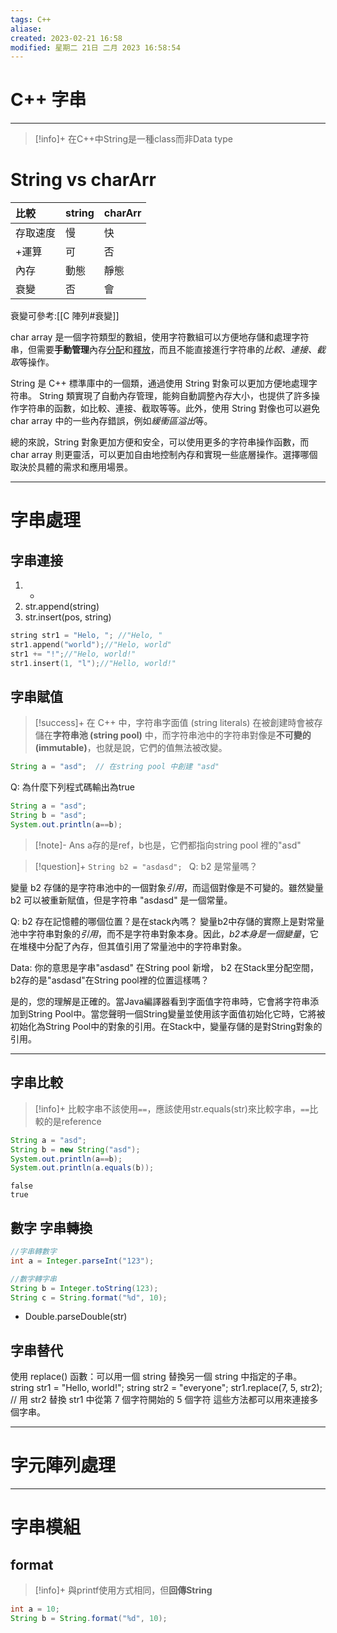 ```yaml
---
tags: C++ 
aliase: 
created: 2023-02-21 16:58
modified: 星期二 21日 二月 2023 16:58:54
---
```


# C++ 字串
***
>[!info]+
>在C++中String是一種class而非Data type

# String vs charArr
| 比較   | string | charArr |
|:-----|:-------|:--------|
| 存取速度 | 慢      | 快       |
| +運算  | 可      | 否       |
| 內存   | 動態     | 靜態      |
| 衰變   | 否      | 會       |  
衰變可參考:[[C 陣列#衰變]]

char array 是一個字符類型的數組，使用字符數組可以方便地存儲和處理字符串，但需要**手動管理**內存<u>分配</u>和<u>釋放</u>，而且不能直接進行字符串的*比較、連接、截取*等操作。

String 是 C++ 標準庫中的一個類，通過使用 String 對象可以更加方便地處理字符串。 String 類實現了自動內存管理，能夠自動調整內存大小，也提供了許多操作字符串的函數，如比較、連接、截取等等。此外，使用 String 對像也可以避免 char array 中的一些內存錯誤，例如*緩衝區溢出*等。

總的來說，String 對象更加方便和安全，可以使用更多的字符串操作函數，而 char array 則更靈活，可以更加自由地控制內存和實現一些底層操作。選擇哪個取決於具體的需求和應用場景。

---
# 字串處理
## 字串連接
1. +
2. str.append(string)
3. str.insert(pos, string)
```cpp linenos title:"連接"
string str1 = "Helo, "; //"Helo, "
str1.append("world");//"Helo, world"
str1 += "!";//"Helo, world!"
str1.insert(1, "l");//"Hello, world!"
```

## 字串賦值
>[!success]+
>在 C++ 中，字符串字面值 (string literals) 在被創建時會被存儲在**字符串池 (string pool)** 中，而字符串池中的字符串對像是**不可變的 (immutable)**，也就是說，它們的值無法被改變。

```java
String a = "asd";  // 在string pool 中創建 "asd"
```

Q: 為什麼下列程式碼輸出為true
```java
String a = "asd";
String b = "asd";
System.out.println(a==b);
```

>[!note]- Ans
>a存的是ref，b也是，它們都指向string pool 裡的"asd"

>[!question]+
`String b2 = "asdasd"; `
>Q: b2 是常量嗎？

變量 b2 存儲的是字符串池中的一個對象*引用*，而這個對像是不可變的。雖然變量 b2 可以被重新賦值，但是字符串 "asdasd" 是一個常量。

Q: b2 存在記憶體的哪個位置？是在stack內嗎？
變量b2中存儲的實際上是對常量池中字符串對象的*引用*，而不是字符串對象本身。因此，*b2本身是一個變量*，它在堆棧中分配了內存，但其值引用了常量池中的字符串對象。

Data:
你的意思是字串"asdasd" 在String pool 新增， b2 在Stack里分配空間，b2存的是"asdasd"在String pool裡的位置這樣嗎？

是的，您的理解是正確的。當Java編譯器看到字面值字符串時，它會將字符串添加到String Pool中。當您聲明一個String變量並使用該字面值初始化它時，它將被初始化為String Pool中的對象的引用。在Stack中，變量存儲的是對String對象的引用。

---
## 字串比較
>[!info]+
>比較字串不該使用`==`，應該使用str.equals(str)來比較字串，`==`比較的是reference

```java linenos
String a = "asd";
String b = new String("asd");
System.out.println(a==b);
System.out.println(a.equals(b));
```
```result
false
true
```

## 數字 字串轉換
```java linenos
//字串轉數字
int a = Integer.parseInt("123");

//數字轉字串
String b = Integer.toString(123);
String c = String.format("%d", 10);
```

- Double.parseDouble(str)

## 字串替代

使用 replace() 函數：可以用一個 string 替換另一個 string 中指定的子串。
string str1 = "Hello, world!";
string str2 = "everyone";
str1.replace(7, 5, str2); // 用 str2 替換 str1 中從第 7 個字符開始的 5 個字符
這些方法都可以用來連接多個字串。

---
# 字元陣列處理


---
# 字串模組
## format
>[!info]+
>與printf使用方式相同，但**回傳String**

```java linenos
int a = 10;
String b = String.format("%d", 10);
```
